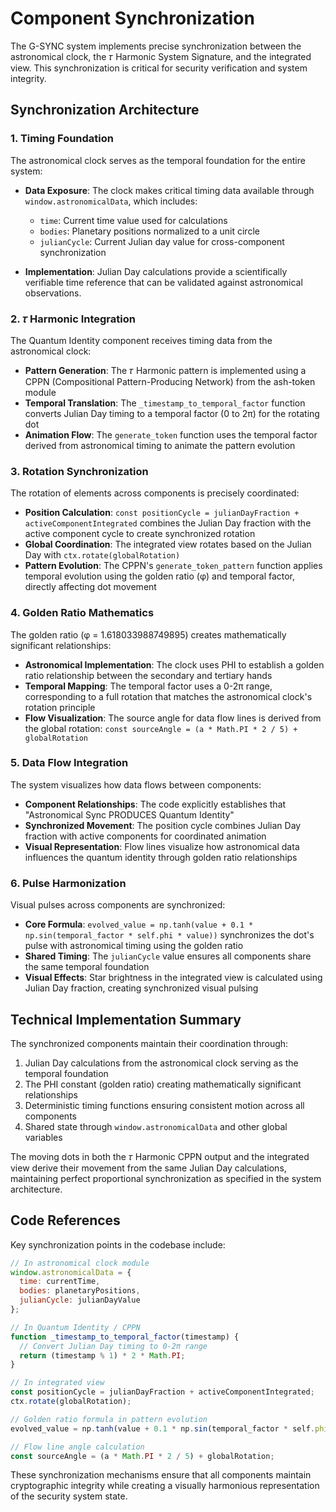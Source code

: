 # Component Synchronization

The G-SYNC system implements precise synchronization between the astronomical clock, the 𝜏 Harmonic System Signature, and the integrated view. This synchronization is critical for security verification and system integrity.

## Synchronization Architecture

### 1. Timing Foundation

The astronomical clock serves as the temporal foundation for the entire system:

- **Data Exposure**: The clock makes critical timing data available through `window.astronomicalData`, which includes:
  - `time`: Current time value used for calculations
  - `bodies`: Planetary positions normalized to a unit circle
  - `julianCycle`: Current Julian day value for cross-component synchronization

- **Implementation**: Julian Day calculations provide a scientifically verifiable time reference that can be validated against astronomical observations.

### 2. 𝜏 Harmonic Integration

The Quantum Identity component receives timing data from the astronomical clock:

- **Pattern Generation**: The 𝜏 Harmonic pattern is implemented using a CPPN (Compositional Pattern-Producing Network) from the ash-token module
- **Temporal Translation**: The `_timestamp_to_temporal_factor` function converts Julian Day timing to a temporal factor (0 to 2π) for the rotating dot
- **Animation Flow**: The `generate_token` function uses the temporal factor derived from astronomical timing to animate the pattern evolution

### 3. Rotation Synchronization

The rotation of elements across components is precisely coordinated:

- **Position Calculation**: `const positionCycle = julianDayFraction + activeComponentIntegrated` combines the Julian Day fraction with the active component cycle to create synchronized rotation
- **Global Coordination**: The integrated view rotates based on the Julian Day with `ctx.rotate(globalRotation)`
- **Pattern Evolution**: The CPPN's `generate_token_pattern` function applies temporal evolution using the golden ratio (φ) and temporal factor, directly affecting dot movement

### 4. Golden Ratio Mathematics

The golden ratio (φ = 1.618033988749895) creates mathematically significant relationships:

- **Astronomical Implementation**: The clock uses PHI to establish a golden ratio relationship between the secondary and tertiary hands
- **Temporal Mapping**: The temporal factor uses a 0-2π range, corresponding to a full rotation that matches the astronomical clock's rotation principle
- **Flow Visualization**: The source angle for data flow lines is derived from the global rotation: `const sourceAngle = (a * Math.PI * 2 / 5) + globalRotation`

### 5. Data Flow Integration

The system visualizes how data flows between components:

- **Component Relationships**: The code explicitly establishes that "Astronomical Sync PRODUCES Quantum Identity"
- **Synchronized Movement**: The position cycle combines Julian Day fraction with active components for coordinated animation
- **Visual Representation**: Flow lines visualize how astronomical data influences the quantum identity through golden ratio relationships

### 6. Pulse Harmonization

Visual pulses across components are synchronized:

- **Core Formula**: `evolved_value = np.tanh(value + 0.1 * np.sin(temporal_factor * self.phi * value))` synchronizes the dot's pulse with astronomical timing using the golden ratio
- **Shared Timing**: The `julianCycle` value ensures all components share the same temporal foundation
- **Visual Effects**: Star brightness in the integrated view is calculated using Julian Day fraction, creating synchronized visual pulsing

## Technical Implementation Summary

The synchronized components maintain their coordination through:

1. Julian Day calculations from the astronomical clock serving as the temporal foundation
2. The PHI constant (golden ratio) creating mathematically significant relationships  
3. Deterministic timing functions ensuring consistent motion across all components
4. Shared state through `window.astronomicalData` and other global variables

The moving dots in both the 𝜏 Harmonic CPPN output and the integrated view derive their movement from the same Julian Day calculations, maintaining perfect proportional synchronization as specified in the system architecture.

## Code References

Key synchronization points in the codebase include:

```javascript
// In astronomical clock module
window.astronomicalData = {
  time: currentTime,
  bodies: planetaryPositions,
  julianCycle: julianDayValue
};

// In Quantum Identity / CPPN
function _timestamp_to_temporal_factor(timestamp) {
  // Convert Julian Day timing to 0-2π range
  return (timestamp % 1) * 2 * Math.PI;
}

// In integrated view
const positionCycle = julianDayFraction + activeComponentIntegrated;
ctx.rotate(globalRotation);

// Golden ratio formula in pattern evolution
evolved_value = np.tanh(value + 0.1 * np.sin(temporal_factor * self.phi * value));

// Flow line angle calculation
const sourceAngle = (a * Math.PI * 2 / 5) + globalRotation;
```

These synchronization mechanisms ensure that all components maintain cryptographic integrity while creating a visually harmonious representation of the security system state.